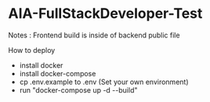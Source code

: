 # AIA-FullStackDeveloper-Test

Notes : Frontend build is inside of backend public file

How to deploy
- install docker
- install docker-compose 
- cp .env.example to .env (Set your own environment)
- run "docker-compose up -d --build"

